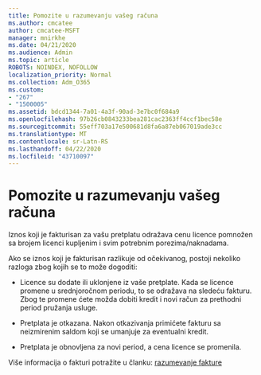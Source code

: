 ```yaml
---
title: Pomozite u razumevanju vašeg računa
ms.author: cmcatee
author: cmcatee-MSFT
manager: mnirkhe
ms.date: 04/21/2020
ms.audience: Admin
ms.topic: article
ROBOTS: NOINDEX, NOFOLLOW
localization_priority: Normal
ms.collection: Adm_O365
ms.custom:
- "267"
- "1500005"
ms.assetid: bdcd1344-7a01-4a3f-90ad-3e7bc0f684a9
ms.openlocfilehash: 97b26cb0843233bea281cac2363ff4ccf1bec58e
ms.sourcegitcommit: 55eff703a17e500681d8fa6a87eb067019ade3cc
ms.translationtype: MT
ms.contentlocale: sr-Latn-RS
ms.lasthandoff: 04/22/2020
ms.locfileid: "43710097"
---
```

# <a name="help-understanding-your-bill"></a>Pomozite u razumevanju vašeg računa

Iznos koji je fakturisan za vašu pretplatu odražava cenu licence pomnožen sa brojem licenci kupljenim i svim potrebnim porezima/naknadama.
  
Ako se iznos koji je fakturisan razlikuje od očekivanog, postoji nekoliko razloga zbog kojih se to može dogoditi:
  
- Licence su dodate ili uklonjene iz vaše pretplate. Kada se licence promene u srednjoročnom periodu, to se odražava na sledeću fakturu. Zbog te promene ćete možda dobiti kredit i novi račun za prethodni period pružanja usluge.

- Pretplata je otkazana. Nakon otkazivanja primićete fakturu sa neizmirenim saldom koji se umanjuje za eventualni kredit.

- Pretplata je obnovljena za novi period, a cena licence se promenila.

Više informacija o fakturi potražite u članku: [razumevanje fakture](https://docs.microsoft.com/office365/admin/subscriptions-and-billing/understand-your-invoice)